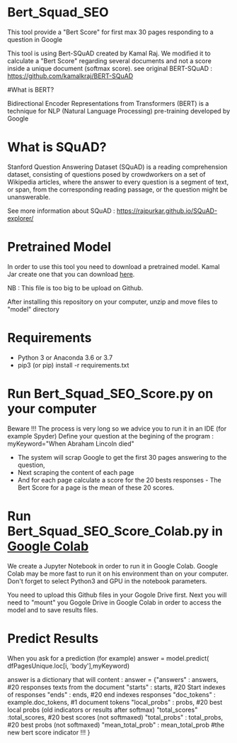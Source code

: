 # Bert_Squad_SEO
This tool provide a "Bert Score" for first max 30 pages responding to a question in Google

This tool is using  Bert-SQuAD created by Kamal Raj. We modified  it to calculate a "Bert Score"
regarding several documents and not a score inside a unique document (softmax score).
see original BERT-SQuAD : https://github.com/kamalkraj/BERT-SQuAD

#What is BERT?

Bidirectional Encoder Representations from Transformers (BERT) is a technique for NLP (Natural Language Processing) pre-training developed by Google

# What is SQuAD?

Stanford Question Answering Dataset (SQuAD) is a reading comprehension dataset, consisting of questions posed by crowdworkers on a set of Wikipedia articles, where the answer to every question is a segment of text, or span, from the corresponding reading passage, or the question might be unanswerable.

See more information about SQuAD :  https://rajpurkar.github.io/SQuAD-explorer/

# Pretrained Model

In order to use this tool you need to download a pretrained model.  Kamal Jar create one that you can download [here](https://www.dropbox.com/s/8jnulb2l4v7ikir/model.zip). 

NB : This file is too big to be upload on Github.

After installing this repository on your computer,  unzip and move files to "model" directory

# Requirements

* Python 3 or Anaconda 3.6 or 3.7
* pip3 (or pip) install -r requirements.txt

# Run Bert_Squad_SEO_Score.py on your computer 

Beware !!! The process is very long so we advice you to run it in an IDE (for example Spyder) 
Define your question at the begining of the program :
myKeyword="When Abraham Lincoln died"

* The system will scrap Google to get the first 30 pages answering to the question, 
* Next scraping the content of each page
* And for each page calculate a score for the 20 bests responses - The Bert Score for a page is the mean of these 20 scores.

# Run Bert_Squad_SEO_Score_Colab.py in [Google Colab](https://colab.research.google.com)

We create a Jupyter Notebook in order to run it in Google Colab.  Google Colab may be more fast to run it on his environment than on your computer. Don't forget to select Python3 and GPU in  the notebook parameters.

You need to upload this Github files in your Gogole Drive first.  Next you will need to "mount" you Gogole Drive in Google Colab in order to access the model and to save results files.

# Predict Results

When you ask for a prediction (for example)
answer = model.predict( dfPagesUnique.loc[i, 'body'],myKeyword)

answer is a dictionary that will content :
answer = {"answers" : answers,  #20 responses texts from  the document
               "starts" : starts,   #20 Start indexes of responses 
               "ends" : ends,    #20 end  indexes  responses
               "doc_tokens" : example.doc_tokens,  #1 document tokens
               "local_probs" : probs,  #20 best local probs (old indicators or results after softmax)
               "total_scores" :total_scores,   #20 best scores (not softmaxed)
               "total_probs" : total_probs,    #20 best probs  (not softmaxed)
               "mean_total_prob" : mean_total_prob  #the new bert score indicator !!!
             }













